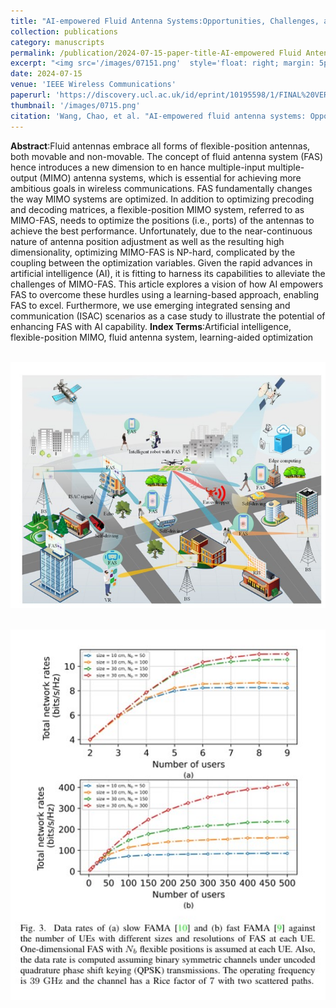 ```yaml
---
title: "AI-empowered Fluid Antenna Systems:Opportunities, Challenges, and Future Direction"
collection: publications
category: manuscripts
permalink: /publication/2024-07-15-paper-title-AI-empowered Fluid Antenna Systems:Opportunities, Challenges, and Future Direction
excerpt: "<img src='/images/07151.png'  style='float: right; margin: 5px;'>This article explores how AI empowers Fluid Antenna Systems (FAS) to enhance wireless communications by optimizing antenna positions and improving MIMO performance. It discusses opportunities, challenges, and future directions, using ISAC scenarios as a case study to illustrate potential gains."
date: 2024-07-15
venue: 'IEEE Wireless Communications'
paperurl: 'https://discovery.ucl.ac.uk/id/eprint/10195598/1/FINAL%20VERSION.pdf'
thumbnail: '/images/0715.png'
citation: 'Wang, Chao, et al. "AI-empowered fluid antenna systems: Opportunities, challenges, and future directions." IEEE Wireless Communications (2024).'
---
```



**Abstract**:Fluid antennas embrace all forms of flexible-position antennas, both movable and non-movable. The concept of fluid antenna system (FAS) hence introduces a new dimension to en hance multiple-input multiple-output (MIMO) antenna systems, which is essential for achieving more ambitious goals in wireless communications. FAS fundamentally changes the way MIMO systems are optimized. In addition to optimizing precoding and decoding matrices, a flexible-position MIMO system, referred to as MIMO-FAS, needs to optimize the positions (i.e., ports) of the antennas to achieve the best performance. Unfortunately, due to the near-continuous nature of antenna position adjustment as well as the resulting high dimensionality, optimizing MIMO-FAS is NP-hard, complicated by the coupling between the optimization variables. Given the rapid advances in artificial intelligence (AI), it is fitting to harness its capabilities to alleviate the challenges of MIMO-FAS. This article explores a vision of how AI empowers FAS to overcome these hurdles using a learning-based approach, enabling FAS to excel. Furthermore, we use emerging integrated sensing and communication (ISAC) scenarios as a case study to illustrate the potential of enhancing FAS with AI capability. 
**Index Terms**:Artificial intelligence, flexible-position MIMO, fluid antenna system, learning-aided optimization

<br/><img src='/images/0715.png' width = "600">

<br/><img src='/images/07153.png' width = "600">
